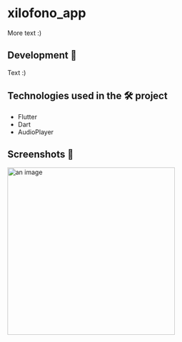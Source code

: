 # xilofono_app
More text :)

## Development 🧱
Text :)
## Technologies used in the 🛠 project

- Flutter
- Dart
- AudioPlayer

## Screenshots 📱

<img src="./assets/indice.ong" width="375" alt="an image" />
